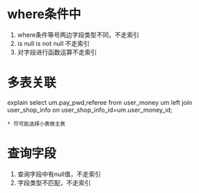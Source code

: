 # where条件中
1. where条件等号两边字段类型不同，不走索引
2. is null is not null 不走索引
3. 对字段进行函数运算不走索引

# 多表关联
explain
		select
		um.pay_pwd,referee
    from  user_money  um
    left join user_shop_info  on user_shop_info_id=um.user_money_id;

    * 尽可能选择小表做主表


# 查询字段
1. 查询字段中有null值，不走索引
2. 字段类型不匹配，不走索引